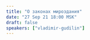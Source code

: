 ```yaml
---
title: "О законах мироздания"
date: "27 Sep 21 18:00 MSK"
draft: false
speakers: ["vladimir-gudilin"]
---
```

